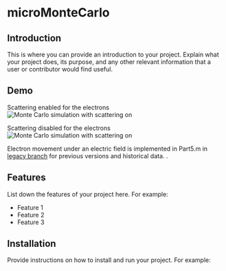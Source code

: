 # microMonteCarlo

## Introduction
This is where you can provide an introduction to your project. 
Explain what your project does, its purpose, 
and any other relevant information that a user or contributor would find useful.

## Demo
Scattering enabled for the electrons
![Monte Carlo simulation with scattering on](scattering_on.gif)

Scattering disabled for the electrons
![Monte Carlo simulation with scattering on](scattering_off.gif)

Electron movement under an electric field is implemented in Part5.m in 
[legacy branch](https://github.com/JonathanALevine/microMonteCarlo/tree/legacy) 
for previous versions and historical data.
.

## Features
List down the features of your project here. For example:
- Feature 1
- Feature 2
- Feature 3

## Installation
Provide instructions on how to install and run your project. For example:
